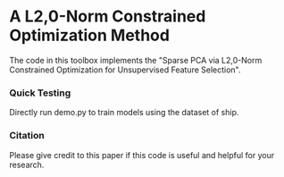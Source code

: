 # A L2,0-Norm Constrained Optimization Method


The code in this toolbox implements the "Sparse PCA via L2,0-Norm Constrained Optimization for Unsupervised Feature Selection". 


### Quick Testing

Directly run demo.py to train models using the dataset of ship.

### Citation
Please give credit to this paper if this code is useful and helpful for your research.
